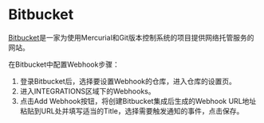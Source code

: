 # Bitbucket

[Bitbucket](https://bitbucket.org/)是一家为使用Mercurial和Git版本控制系统的项目提供网络托管服务的网站。

在Bitbucket中配置Webhook步骤：

1. 登录Bitbucket后，选择要设置Webhook的仓库，进入仓库的设置页。
2. 进入INTEGRATIONS区域下的Webhooks。
3. 点击Add Webhook按钮，将创建Bitbucket集成后生成的Webhook URL地址粘贴到URL处并填写适当的Title，选择需要触发通知的事件，点击保存。
